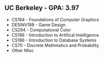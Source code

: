 <h2>UC Berkeley - GPA: 3.97</h2>
<ul>
  <li>CS184	- Foundations of Computer Graphics</li>
  <li>DESINV198 - Game Design</li>
  <li>CS294	- Computational Color</li>
  <li>CS188	- Introduction to Artifical Intelligence</li>
  <li>CS186	- Introduction to Database Systems</li>
  <li>CS70	- Discrete Mathmatics and Probability</li>
  <li>Other Misc</li>
</ul>
